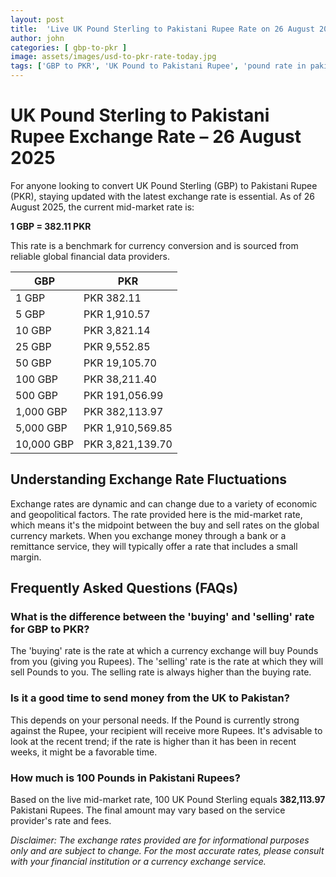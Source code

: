 ```yaml
---
layout: post
title:  'Live UK Pound Sterling to Pakistani Rupee Rate on 26 August 2025'
author: john
categories: [ gbp-to-pkr ]
image: assets/images/usd-to-pkr-rate-today.jpg
tags: ['GBP to PKR', 'UK Pound to Pakistani Rupee', 'pound rate in pakistan', 'great britain pound to pkr', 'uk to pakistan money transfer']
---
```


# UK Pound Sterling to Pakistani Rupee Exchange Rate – 26 August 2025

For anyone looking to convert UK Pound Sterling (GBP) to Pakistani Rupee (PKR), staying updated with the latest exchange rate is essential. As of 26 August 2025, the current mid-market rate is:

**1 GBP = 382.11 PKR**

This rate is a benchmark for currency conversion and is sourced from reliable global financial data providers.

| GBP | PKR |
| --- | --- |
| 1 GBP | PKR 382.11 |
| 5 GBP | PKR 1,910.57 |
| 10 GBP | PKR 3,821.14 |
| 25 GBP | PKR 9,552.85 |
| 50 GBP | PKR 19,105.70 |
| 100 GBP | PKR 38,211.40 |
| 500 GBP | PKR 191,056.99 |
| 1,000 GBP | PKR 382,113.97 |
| 5,000 GBP | PKR 1,910,569.85 |
| 10,000 GBP | PKR 3,821,139.70 |


## Understanding Exchange Rate Fluctuations

Exchange rates are dynamic and can change due to a variety of economic and geopolitical factors. The rate provided here is the mid-market rate, which means it's the midpoint between the buy and sell rates on the global currency markets. When you exchange money through a bank or a remittance service, they will typically offer a rate that includes a small margin.

## Frequently Asked Questions (FAQs)

### What is the difference between the 'buying' and 'selling' rate for GBP to PKR?

The 'buying' rate is the rate at which a currency exchange will buy Pounds from you (giving you Rupees). The 'selling' rate is the rate at which they will sell Pounds to you. The selling rate is always higher than the buying rate.

### Is it a good time to send money from the UK to Pakistan?

This depends on your personal needs. If the Pound is currently strong against the Rupee, your recipient will receive more Rupees. It's advisable to look at the recent trend; if the rate is higher than it has been in recent weeks, it might be a favorable time.

### How much is 100 Pounds in Pakistani Rupees?

Based on the live mid-market rate, 100 UK Pound Sterling equals **382,113.97** Pakistani Rupees. The final amount may vary based on the service provider's rate and fees.



*Disclaimer: The exchange rates provided are for informational purposes only and are subject to change. For the most accurate rates, please consult with your financial institution or a currency exchange service.*

